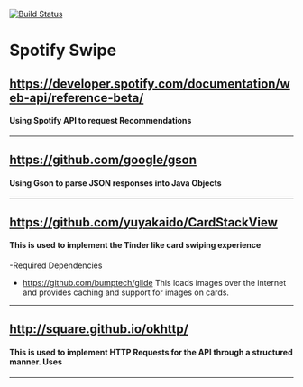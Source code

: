 [![Build Status](https://travis-ci.com/mhwilkes/spotify_swipe.svg?branch=master)](https://travis-ci.com/mhwilkes/spotify_swipe)
# Spotify Swipe
## https://developer.spotify.com/documentation/web-api/reference-beta/
#### Using Spotify API to request Recommendations
---
## https://github.com/google/gson
#### Using Gson to parse JSON responses into Java Objects
---
## https://github.com/yuyakaido/CardStackView
#### This is used to implement the Tinder like card swiping experience
  -Required Dependencies
  * https://github.com/bumptech/glide
  This loads images over the internet and provides caching and support for images on cards.
---
## http://square.github.io/okhttp/
#### This is used to implement HTTP Requests for the API through a structured manner. Uses 
---
 
